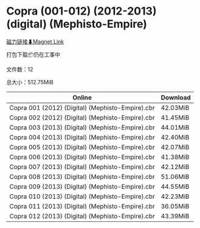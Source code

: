 # Copra (001-012) (2012-2013) (digital) (Mephisto-Empire)

[磁力链接⬇Magnet Link](magnet:?xt=urn:btih:18e7e566f0a226232f14ff81debd49f4c8315711&dn=Copra%20%28001-012%29%20%282012-2013%29%20%28digital%29%20%28Mephisto-Empire%29)

打包下载📦仍在工事中

文件数：12

总大小：512.75MiB

Online | Download
--- | ---
Copra 001 (2012) (Digital) (Mephisto-Empire).cbr | 42.03MiB
Copra 002 (2012) (Digital) (Mephisto-Empire).cbr | 41.45MiB
Copra 003 (2013) (Digital) (Mephisto-Empire).cbr | 44.01MiB
Copra 004 (2013) (Digital) (Mephisto-Empire).cbr | 42.40MiB
Copra 005 (2013) (Digital) (Mephisto-Empire).cbr | 42.07MiB
Copra 006 (2013) (Digital) (Mephisto-Empire).cbr | 41.38MiB
Copra 007 (2013) (Digital) (Mephisto-Empire).cbr | 42.12MiB
Copra 008 (2013) (Digital) (Mephisto-Empire).cbr | 51.06MiB
Copra 009 (2013) (Digital) (Mephisto-Empire).cbr | 44.55MiB
Copra 010 (2013) (Digital) (Mephisto-Empire).cbr | 42.23MiB
Copra 011 (2013) (Digital) (Mephisto-Empire).cbr | 36.05MiB
Copra 012 (2013) (Digital) (Mephisto-Empire).cbr | 43.39MiB